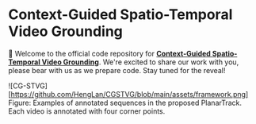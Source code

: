 # Context-Guided Spatio-Temporal Video Grounding
🔮 Welcome to the official code repository for [**Context-Guided Spatio-Temporal Video Grounding**](https://arxiv.org/abs/2401.01578). We're excited to share our work with you, please bear with us as we prepare code. Stay tuned for the reveal!

![CG-STVG][https://github.com/HengLan/CGSTVG/blob/main/assets/framework.png]
Figure: Examples of annotated sequences in the proposed PlanarTrack. Each video is annotated with four corner points.
